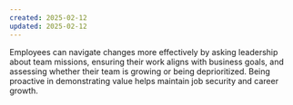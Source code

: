 ```yaml
---
created: 2025-02-12
updated: 2025-02-12
---
```

Employees can navigate changes more effectively by asking leadership about team missions, ensuring their work aligns with business goals, and assessing whether their team is growing or being deprioritized. Being proactive in demonstrating value helps maintain job security and career growth.
